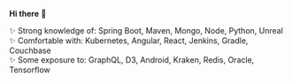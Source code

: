 **Hi there** 👋

✨ Strong knowledge of: Spring Boot, Maven, Mongo, Node, Python, Unreal  
✨ Comfortable with: Kubernetes, Angular, React, Jenkins, Gradle, Couchbase  
✨ Some exposure to: GraphQL, D3, Android, Kraken, Redis, Oracle, Tensorflow
